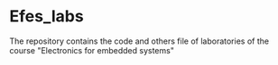# Efes_labs
The repository contains the code and others file of laboratories of the course "Electronics for embedded systems"
